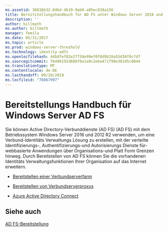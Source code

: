 ```yaml
---
ms.assetid: 38816b32-84bd-4b19-9ab8-a05ec838a156
title: Bereitstellungshandbuch für AD FS unter Windows Server 2016 und 2012 R2
description: ''
author: billmath
ms.author: billmath
manager: femila
ms.date: 05/31/2017
ms.topic: article
ms.prod: windows-server-threshold
ms.technology: identity-adfs
ms.openlocfilehash: 44b8fef82e2f758e99ef0f8d9b28a55d36f0cfdf
ms.sourcegitcommit: f6490192d686f0a1e0c2ebe471f98e30105c0844
ms.translationtype: MT
ms.contentlocale: de-DE
ms.lasthandoff: 09/10/2019
ms.locfileid: "70867997"
---
```

# <a name="windows-server-ad-fs-deployment-guide"></a>Bereitstellungs Handbuch für Windows Server AD FS


Sie können Active Directory-Verbunddienste (AD FS) \(AD FS\) mit dem Betriebssystem Windows Server 2016 und 2012 R2 verwenden, um eine Verbund-Identitäts Verwaltungs Lösung zu erstellen, mit der verteilte Identifizierungs-, Authentifizierungs-und Autorisierungs Dienste für\-webbasierte Anwendungen über Organisations-und Platt Form Grenzen hinweg. Durch Bereitstellen von AD FS können Sie die vorhandenen Identitäts Verwaltungsfunktionen Ihrer Organisation auf das Internet erweitern.  
  
-   [Bereitstellen einer Verbundserverfarm](Deploying-a-Federation-Server-Farm.md)  
  
-   [Bereitstellen von Verbundserverproxys](Deploying-Federation-Server-Proxies.md)  
  
-   [Azure Active Directory Connect](Azure-Active-Directory-Connect.md)  
  
## <a name="see-also"></a>Siehe auch  
[AD FS-Bereitstellung](../../ad-fs/AD-FS-Deployment.md)  

  

